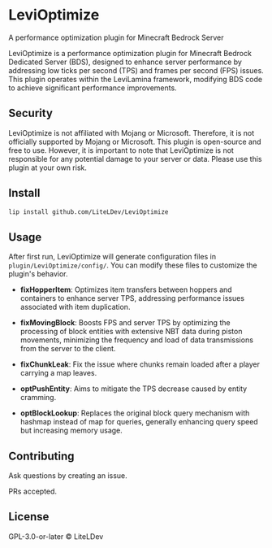 # LeviOptimize

A performance optimization plugin for Minecraft Bedrock Server

LeviOptimize is a performance optimization plugin for Minecraft Bedrock Dedicated Server (BDS), designed to enhance server performance by addressing low ticks per second (TPS) and frames per second (FPS) issues. This plugin operates within the LeviLamina framework, modifying BDS code to achieve significant performance improvements.

## Security

LeviOptimize is not affiliated with Mojang or Microsoft. Therefore, it is not officially supported by Mojang or Microsoft. This plugin is open-source and free to use. However, it is important to note that LeviOptimize is not responsible for any potential damage to your server or data. Please use this plugin at your own risk.

## Install

```sh
lip install github.com/LiteLDev/LeviOptimize
```

## Usage

After first run, LeviOptimize will generate configuration files in `plugin/LeviOptimize/config/`. You can modify these files to customize the plugin's behavior.

- **fixHopperItem**: Optimizes item transfers between hoppers and containers to enhance server TPS, addressing performance issues associated with item duplication.

- **fixMovingBlock**: Boosts FPS and server TPS by optimizing the processing of block entities with extensive NBT data during piston movements, minimizing the frequency and load of data transmissions from the server to the client.

- **fixChunkLeak**: Fix the issue where chunks remain loaded after a player carrying a map leaves.

- **optPushEntity**: Aims to mitigate the TPS decrease caused by entity cramming.

- **optBlockLookup**: Replaces the original block query mechanism with hashmap instead of map for queries, generally enhancing query speed but increasing memory usage.

## Contributing

Ask questions by creating an issue.

PRs accepted.

## License

GPL-3.0-or-later © LiteLDev
